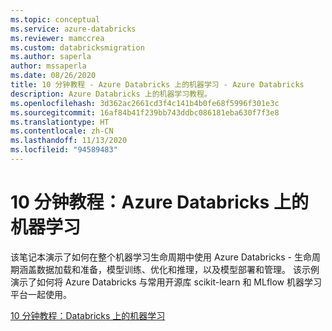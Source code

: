 ```yaml
---
ms.topic: conceptual
ms.service: azure-databricks
ms.reviewer: mamccrea
ms.custom: databricksmigration
ms.author: saperla
author: mssaperla
ms.date: 08/26/2020
title: 10 分钟教程 - Azure Databricks 上的机器学习 - Azure Databricks
description: Azure Databricks 上的机器学习教程。
ms.openlocfilehash: 3d362ac2661cd3f4c141b4b0fe68f5996f301e3c
ms.sourcegitcommit: 16af84b41f239bb743ddbc086181eba630f7f3e8
ms.translationtype: HT
ms.contentlocale: zh-CN
ms.lasthandoff: 11/13/2020
ms.locfileid: "94589483"
---
```

# <a name="10-minute-tutorial-machine-learning-on-azure-databricks"></a>10 分钟教程：Azure Databricks 上的机器学习

该笔记本演示了如何在整个机器学习生命周期中使用 Azure Databricks - 生命周期涵盖数据加载和准备，模型训练、优化和推理，以及模型部署和管理。 该示例演示了如何将 Azure Databricks 与常用开源库 scikit-learn 和 MLflow 机器学习平台一起使用。

[10 分钟教程：Databricks 上的机器学习](../../mlflow/end-to-end-example.md)
